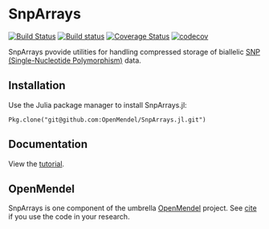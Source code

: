 # SnpArrays

[![Build Status](https://travis-ci.org/Hua-Zhou/SnpArrays.jl.svg?branch=master)](https://travis-ci.org/Hua-Zhou/SnpArrays.jl)
[![Build status](https://ci.appveyor.com/api/projects/status/vw41tj5stjxv1h99/branch/master?svg=true)](https://ci.appveyor.com/project/Hua-Zhou/snparrays-jl/branch/master)
[![Coverage Status](https://coveralls.io/repos/github/Hua-Zhou/SnpArrays.jl/badge.svg?branch=master)](https://coveralls.io/github/Hua-Zhou/SnpArrays.jl?branch=master)
[![codecov](https://codecov.io/gh/Hua-Zhou/SnpArrays.jl/branch/master/graph/badge.svg)](https://codecov.io/gh/Hua-Zhou/SnpArrays.jl)

SnpArrays pvovide utilities for handling compressed storage of biallelic [SNP (Single-Nucleotide Polymorphism)](https://en.wikipedia.org/wiki/Single-nucleotide_polymorphism) data.

## Installation

Use the Julia package manager to install SnpArrays.jl:

    Pkg.clone("git@github.com:OpenMendel/SnpArrays.jl.git")

## Documentation

View the [tutorial](https://github.com/OpenMendel/SnpArrays.jl/blob/master/docs/snparray.ipynb).

## OpenMendel

SnpArrays is one component of the umbrella [OpenMendel]() project. See [cite]() if you use the code in your research.

